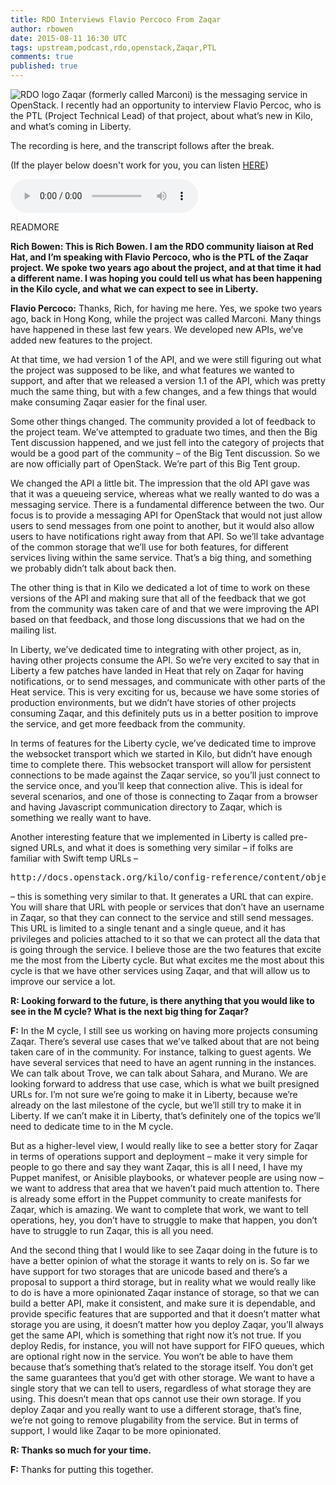 ```yaml
---
title: RDO Interviews Flavio Percoco From Zaqar
author: rbowen
date: 2015-08-11 16:30 UTC
tags: upstream,podcast,rdo,openstack,Zaqar,PTL
comments: true
published: true
---
```


![RDO logo](blog/rdo-logo.png) Zaqar (formerly called Marconi) is the messaging service in OpenStack. I recently had an opportunity to interview Flavio Percoc, who is the PTL (Project Technical Lead) of that project, about what’s new in Kilo, and what’s coming in Liberty.

The recording is here, and the transcript follows after the break.

(If the player below doesn't work for you, you can listen
[HERE](http://drbacchus.com/podcasts/openstack/flavio_zaqar.mp3))

<audio controls="controls"><source type="audio/mpeg" src="http://drbacchus.com/podcasts/openstack/flavio_zaqar.mp3" /></audio>

READMORE

**Rich Bowen: This is Rich Bowen. I am the RDO community liaison at Red Hat, and I’m speaking with Flavio Percoco, who is the PTL of the Zaqar project. We spoke two years ago about the project, and at that time it had a different name. I was hoping you could tell us what has been happening in the Kilo cycle, and what we can expect to see in Liberty.**

**Flavio Percoco:** Thanks, Rich, for having me here. Yes, we spoke two years ago, back in Hong Kong, while the project was called Marconi. Many things have happened in these last few years. We developed new APIs, we’ve added new features to the project.

At that time, we had version 1 of the API, and we were still figuring out what the project was supposed to be like, and what features we wanted to support, and after that we released a version 1.1 of the API, which was pretty much the same thing, but with a few changes, and a few things that would make consuming Zaqar easier for the final user.

Some other things changed. The community provided a lot of feedback to the project team. We’ve attempted to graduate two times, and then the Big Tent discussion happened, and we just fell into the category of projects that would be a good part of the community – of the Big Tent discussion. So we are now officially part of OpenStack. We’re part of this Big Tent group.

We changed the API a little bit. The impression that the old API gave was that it was a queueing service, whereas what we really wanted to do was a messaging service. There is a fundamental difference between the two. Our focus is to provide a messaging API for OpenStack that would not just allow users to send messages from one point to another, but it would also allow users to have notifications right away from that API. So we’ll take advantage of the common storage that we’ll use for both features, for different services living within the same service. That’s a big thing, and something we probably didn’t talk about back then.

The other thing is that in Kilo we dedicated a lot of time to work on these versions of the API and making sure that all of the feedback that we got from the community was taken care of and that we were improving the API based on that feedback, and those long discussions that we had on the mailing list.

In Liberty, we’ve dedicated time to integrating with other project, as in, having other projects consume the API. So we’re very excited to say that in Liberty a few patches have landed in Heat that rely on Zaqar for having notifications, or to send messages, and communicate with other parts of the Heat service. This is very exciting for us, because we have some stories of production environments, but we didn’t have stories of other projects consuming Zaqar, and this definitely
puts us in a better position to improve the service, and get more feedback from the community.

In terms of features for the Liberty cycle, we’ve dedicated time to improve the websocket transport which we started in Kilo, but didn’t have enough time to complete there. This websocket transport will allow for persistent connections to be made against the Zaqar service, so you’ll just connect to the service once, and you’ll keep that connection alive. This is ideal for several scenarios, and one of those is connecting to Zaqar from a browser and having Javascript communication directory to Zaqar, which is something we really want to have.

Another interesting feature that we implemented in Liberty is called pre-signed URLs, and what it does is something very similar – if folks are familiar with Swift temp URLs –

<pre>http://docs.openstack.org/kilo/config-reference/content/object-storage-tempurl.html</pre>

– this is something very similar to that. It generates a URL that can expire. You will share that URL with people or services that don’t have an username in Zaqar, so that they can connect to the service and still send messages. This URL is limited to a single tenant and a single queue, and it has privileges and policies attached to it so that we can protect all the data that is going through the service.  I believe those are the two features that excite me the most from the Liberty cycle. But what excites me the most about this cycle is that we have other services using Zaqar, and that will allow us to improve our service a lot.

**R: Looking forward to the future, is there anything that you would like to see in the M cycle? What is the next big thing for Zaqar?**

**F:** In the M cycle, I still see us working on having more projects consuming Zaqar. There’s several use cases that we’ve talked about that are not being taken care of in the community. For instance, talking to guest agents. We have several services that need to have an agent running in the instances. We can talk about Trove, we can talk about Sahara, and Murano. We are looking forward to address that use case, which is what we built presigned URLs for. I’m not sure we’re going to make it in Liberty, because we’re already on the last milestone of the cycle, but we’ll still try to make it in Liberty. If we can’t make it in Liberty, that’s definitely one of the topics we’ll need to dedicate time to in the M cycle.

But as a higher-level view, I would really like to see a better story for Zaqar in terms of operations support and deployment – make it very simple for people to go there and say they want Zaqar, this is all I need, I have my Puppet manifest, or Anisible playbooks, or whatever people are using now – we want to address that area that we haven’t paid much attention to. There is already some effort in the Puppet community to create manifests for Zaqar, which is amazing. We want to complete that work, we want to tell operations, hey, you don’t have to struggle to make that happen, you don’t have to struggle to run Zaqar, this is all you need.

And the second thing that I would like to see Zaqar doing in the future is to have a better opinion of what the storage it wants to rely on is. So far we have support for two storages that are unicode based and there’s a proposal to support a third storage, but in reality what we would really like to do is have a more opinionated Zaqar instance of storage, so that we can build a better API, make it consistent, and make sure it is dependable, and provide specific features that are supported and that it doesn’t matter what storage you are using, it doesn’t matter how you deploy Zaqar, you’ll always get the same API, which is something that right now it’s not true. If you deploy Redis, for instance, you will not have support for FIFO queues, which are optional right now in the service. You won’t be able to have them because that’s something that’s related to the storage itself. You don’t get the same guarantees that you’d get with other storage. We want to have a single story that we can tell to users, regardless of what storage they are using. This doesn’t mean that ops cannot use their own storage. If you deploy Zaqar and you really want to use a different storage, that’s fine, we’re not going to remove
plugability from the service. But in terms of support, I would like Zaqar to be more opinionated.

**R: Thanks so much for your time.**

**F:** Thanks for putting this together.
